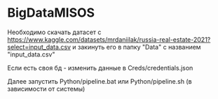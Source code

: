# BigDataMISOS
Необходимо скачать датасет с https://www.kaggle.com/datasets/mrdaniilak/russia-real-estate-2021?select=input_data.csv и закинуть его в папку "Data" с названием "input_data.csv"

Если есть своя бд - изменить данные в Creds/credentials.json 

Далее запустить Python/pipeline.bat или Python/pipeline.sh (в зависимости от системы)
